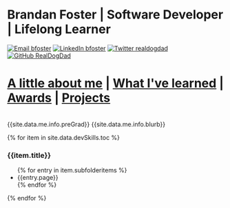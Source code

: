 # Brandan Foster | Software Developer | Lifelong Learner
[![Email bfoster](https://img.shields.io/badge/Email-brandan@getfoster.net-8B89CC?style=for-the-badge&logo=ProtonMail)](mailto:brandan@getfoster.net)
[![LinkedIn bfoster](https://img.shields.io/badge/LinkedIn-getfoster-0A66C2?style=for-the-badge&logo=linkedin)](https://www.linkedin.com/in/getfoster/)
[![Twitter realdogdad](https://img.shields.io/badge/Twitter-@real_dog_dad-9cf?style=for-the-badge&logo=twitter)](https://twitter.com/real_dog_dad)
[![GitHub RealDogDad](https://img.shields.io/badge/GitHub-@RealDogDad-181717?style=for-the-badge&logo=github)](https://github.com/RealDogDad)
<br>
# [A little about me](/pages/about.md)   | [What I've learned](/pages/cv.md) | [Awards](/pages/awards.md) | [Projects](/pages/projects.md)
<br>
{{site.data.me.info.preGrad}}
{{site.data.me.info.blurb}}

<br>

{% for item in site.data.devSkills.toc %}
<h3>{{item.title}}</h3>
<ul>
{% for entry in item.subfolderitems %}
<li>{{entry.page}}</li>
{% endfor %}
</ul>
{% endfor %}
<!-- -->